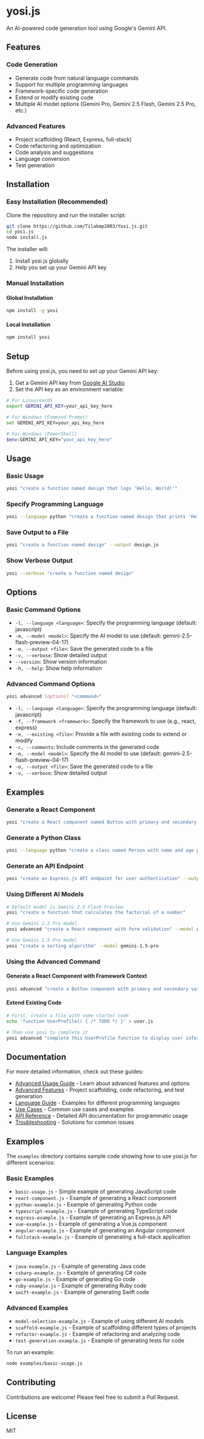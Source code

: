# yosi.js

An AI-powered code generation tool using Google's Gemini API.

## Features

### Code Generation
- Generate code from natural language commands
- Support for multiple programming languages
- Framework-specific code generation
- Extend or modify existing code
- Multiple AI model options (Gemini Pro, Gemini 2.5 Flash, Gemini 2.5 Pro, etc.)

### Advanced Features
- Project scaffolding (React, Express, full-stack)
- Code refactoring and optimization
- Code analysis and suggestions
- Language conversion
- Test generation

## Installation

### Easy Installation (Recommended)

Clone the repository and run the installer script:

```bash
git clone https://github.com/Tilakmp2003/Yosi.js.git
cd yosi.js
node install.js
```

The installer will:
1. Install yosi.js globally
2. Help you set up your Gemini API key

### Manual Installation

#### Global Installation

```bash
npm install -g yosi
```

#### Local Installation

```bash
npm install yosi
```

## Setup

Before using yosi.js, you need to set up your Gemini API key:

1. Get a Gemini API key from [Google AI Studio](https://makersuite.google.com/app/apikey)
2. Set the API key as an environment variable:

```bash
# For Linux/macOS
export GEMINI_API_KEY=your_api_key_here

# For Windows (Command Prompt)
set GEMINI_API_KEY=your_api_key_here

# For Windows (PowerShell)
$env:GEMINI_API_KEY="your_api_key_here"
```

## Usage

### Basic Usage

```bash
yosi "create a function named design that logs 'Hello, World!'"
```

### Specify Programming Language

```bash
yosi --language python "create a function named design that prints 'Hello, World!'"
```

### Save Output to a File

```bash
yosi "create a function named design" --output design.js
```

### Show Verbose Output

```bash
yosi --verbose "create a function named design"
```

## Options

### Basic Command Options

- `-l, --language <language>`: Specify the programming language (default: javascript)
- `-m, --model <model>`: Specify the AI model to use (default: gemini-2.5-flash-preview-04-17)
- `-o, --output <file>`: Save the generated code to a file
- `-v, --verbose`: Show detailed output
- `--version`: Show version information
- `-h, --help`: Show help information

### Advanced Command Options

```bash
yosi advanced [options] "<command>"
```

- `-l, --language <language>`: Specify the programming language (default: javascript)
- `-f, --framework <framework>`: Specify the framework to use (e.g., react, express)
- `-e, --existing <file>`: Provide a file with existing code to extend or modify
- `-c, --comments`: Include comments in the generated code
- `-m, --model <model>`: Specify the AI model to use (default: gemini-2.5-flash-preview-04-17)
- `-o, --output <file>`: Save the generated code to a file
- `-v, --verbose`: Show detailed output

## Examples

### Generate a React Component

```bash
yosi "create a React component named Button with primary and secondary variants" --output Button.jsx
```

### Generate a Python Class

```bash
yosi --language python "create a class named Person with name and age properties" --output person.py
```

### Generate an API Endpoint

```bash
yosi "create an Express.js API endpoint for user authentication" --output auth.js
```

### Using Different AI Models

```bash
# Default model is Gemini 2.5 Flash Preview
yosi "create a function that calculates the factorial of a number"

# Use Gemini 2.5 Pro model
yosi advanced "create a React component with form validation" --model gemini-2.5-pro-exp-03-25 --language jsx

# Use Gemini 1.5 Pro model
yosi "create a sorting algorithm" --model gemini-1.5-pro
```

### Using the Advanced Command

#### Generate a React Component with Framework Context

```bash
yosi advanced "create a Button component with primary and secondary variants" --language jsx --framework react --comments --output Button.jsx
```

#### Extend Existing Code

```bash
# First, create a file with some starter code
echo 'function UserProfile() { /* TODO */ }' > user.js

# Then use yosi to complete it
yosi advanced "complete this UserProfile function to display user information" --existing user.js --output completed-user.js
```

## Documentation

For more detailed information, check out these guides:

- [Advanced Usage Guide](docs/ADVANCED_USAGE.md) - Learn about advanced features and options
- [Advanced Features](docs/ADVANCED_FEATURES.md) - Project scaffolding, code refactoring, and test generation
- [Language Guide](docs/LANGUAGE_GUIDE.md) - Examples for different programming languages
- [Use Cases](docs/USE_CASES.md) - Common use cases and examples
- [API Reference](docs/API_REFERENCE.md) - Detailed API documentation for programmatic usage
- [Troubleshooting](docs/TROUBLESHOOTING.md) - Solutions for common issues

## Examples

The `examples` directory contains sample code showing how to use yosi.js for different scenarios:

### Basic Examples
- `basic-usage.js` - Simple example of generating JavaScript code
- `react-component.js` - Example of generating a React component
- `python-example.js` - Example of generating Python code
- `typescript-example.js` - Example of generating TypeScript code
- `express-example.js` - Example of generating an Express.js API
- `vue-example.js` - Example of generating a Vue.js component
- `angular-example.js` - Example of generating an Angular component
- `fullstack-example.js` - Example of generating a full-stack application

### Language Examples
- `java-example.js` - Example of generating Java code
- `csharp-example.js` - Example of generating C# code
- `go-example.js` - Example of generating Go code
- `ruby-example.js` - Example of generating Ruby code
- `swift-example.js` - Example of generating Swift code

### Advanced Examples
- `model-selection-example.js` - Example of using different AI models
- `scaffold-example.js` - Example of scaffolding different types of projects
- `refactor-example.js` - Example of refactoring and analyzing code
- `test-generation-example.js` - Example of generating tests for code

To run an example:

```bash
node examples/basic-usage.js
```

## Contributing

Contributions are welcome! Please feel free to submit a Pull Request.

## License

MIT
